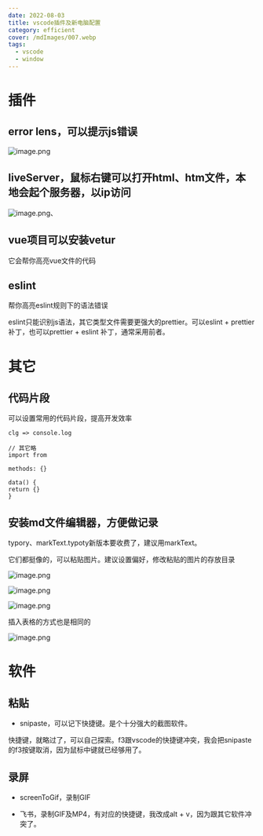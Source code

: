```yaml
---
date: 2022-08-03
title: vscode插件及新电脑配置
category: efficient
cover: /mdImages/007.webp
tags:
  - vscode
  - window
---
```


# 插件
## error lens，可以提示js错误

![image.png](https://p3-juejin.byteimg.com/tos-cn-i-k3u1fbpfcp/9909670b73e0406583c8e96b113c7b03~tplv-k3u1fbpfcp-watermark.image?)

## liveServer，鼠标右键可以打开html、htm文件，本地会起个服务器，以ip访问

![image.png](https://p6-juejin.byteimg.com/tos-cn-i-k3u1fbpfcp/5a5d2c17f20b4eb58fe6b566b4d3ea73~tplv-k3u1fbpfcp-watermark.image?)、
## vue项目可以安装vetur
它会帮你高亮vue文件的代码

## eslint 
帮你高亮eslint规则下的语法错误

eslint只能识别js语法，其它类型文件需要更强大的prettier。可以eslint + prettier补丁，也可以prettier + eslint 补丁，通常采用前者。

# 其它
## 代码片段

可以设置常用的代码片段，提高开发效率
~~~
clg => console.log

// 其它略
import from

methods: {}

data() {
return {}
}
~~~

## 安装md文件编辑器，方便做记录
typory、markText.typoty新版本要收费了，建议用markText。

它们都挺像的，可以粘贴图片。建议设置偏好，修改粘贴的图片的存放目录

![image.png](https://p9-juejin.byteimg.com/tos-cn-i-k3u1fbpfcp/c086b2cf80004ce194bc76fc6c47aad7~tplv-k3u1fbpfcp-watermark.image?)


![image.png](https://p3-juejin.byteimg.com/tos-cn-i-k3u1fbpfcp/71c4803326e045cc8e18d62215d2df0a~tplv-k3u1fbpfcp-watermark.image?)


![image.png](https://p3-juejin.byteimg.com/tos-cn-i-k3u1fbpfcp/83ebd67d19e540b3954b030a3a22c408~tplv-k3u1fbpfcp-watermark.image?)

插入表格的方式也是相同的

![image.png](https://p1-juejin.byteimg.com/tos-cn-i-k3u1fbpfcp/738016dd3e8c4df8aa7eff067409902b~tplv-k3u1fbpfcp-watermark.image?)

# 软件
## 粘贴
- snipaste，可以记下快捷键。是个十分强大的截图软件。

快捷键，就略过了，可以自己探索。f3跟vscode的快捷键冲突，我会把snipaste的f3按键取消，因为鼠标中键就已经够用了。



## 录屏
- screenToGif，录制GIF

- 飞书，录制GIF及MP4，有对应的快捷键，我改成alt + v，因为跟其它软件冲突了。